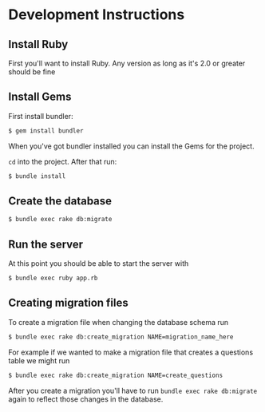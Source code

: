 # Development Instructions

## Install Ruby
First you'll want to install Ruby. Any version as long as it's 2.0 or greater should be fine

## Install Gems
First install bundler:
```bash
$ gem install bundler
```

When you've got bundler installed you can install the Gems for the project.

`cd` into the project. After that run:

```bash
$ bundle install
```

## Create the database
```bash
$ bundle exec rake db:migrate
```

## Run the server
At this point you should be able to start the server with
```bash
$ bundle exec ruby app.rb
```

## Creating migration files
To create a migration file when changing the database schema run
```bash
$ bundle exec rake db:create_migration NAME=migration_name_here
```
For example if we wanted to make a migration file that creates a questions table we might run
```bash
$ bundle exec rake db:create_migration NAME=create_questions
```

After you create a migration you'll have to run `bundle exec rake db:migrate` again to reflect those changes in the database.
